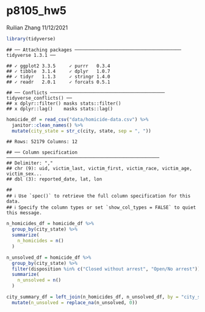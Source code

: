 p8105\_hw5
================
Ruilian Zhang
11/12/2021

``` r
library(tidyverse)
```

    ## ── Attaching packages ─────────────────────────────────────── tidyverse 1.3.1 ──

    ## ✓ ggplot2 3.3.5     ✓ purrr   0.3.4
    ## ✓ tibble  3.1.4     ✓ dplyr   1.0.7
    ## ✓ tidyr   1.1.3     ✓ stringr 1.4.0
    ## ✓ readr   2.0.1     ✓ forcats 0.5.1

    ## ── Conflicts ────────────────────────────────────────── tidyverse_conflicts() ──
    ## x dplyr::filter() masks stats::filter()
    ## x dplyr::lag()    masks stats::lag()

``` r
homicide_df = read_csv("data/homicide-data.csv") %>% 
  janitor::clean_names() %>% 
  mutate(city_state = str_c(city, state, sep = ", "))
```

    ## Rows: 52179 Columns: 12

    ## ── Column specification ────────────────────────────────────────────────────────
    ## Delimiter: ","
    ## chr (9): uid, victim_last, victim_first, victim_race, victim_age, victim_sex...
    ## dbl (3): reported_date, lat, lon

    ## 
    ## ℹ Use `spec()` to retrieve the full column specification for this data.
    ## ℹ Specify the column types or set `show_col_types = FALSE` to quiet this message.

``` r
n_homicides_df = homicide_df %>% 
  group_by(city_state) %>% 
  summarize(
    n_homicides = n()
  )

n_unsolved_df = homicide_df %>% 
  group_by(city_state) %>% 
  filter(disposition %in% c("Closed without arrest", "Open/No arrest")) %>% 
  summarize(
    n_unsolved = n()
  )

city_summary_df = left_join(n_homicides_df, n_unsolved_df, by = "city_state") %>% 
  mutate(n_unsolved = replace_na(n_unsolved, 0))
```
